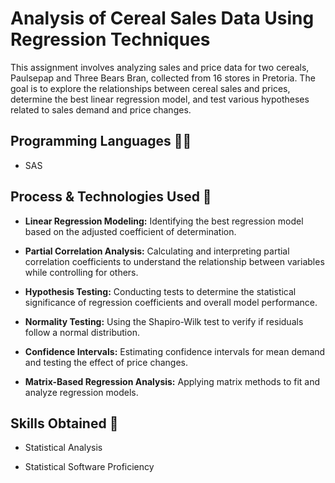 
# Analysis of Cereal Sales Data Using Regression Techniques

This assignment involves analyzing sales and price data for two cereals, Paulsepap and Three Bears Bran, collected from 16 stores in Pretoria. The goal is to explore the relationships between cereal sales and prices, determine the best linear regression model, and test various hypotheses related to sales demand and price changes.
##  Programming Languages 👨‍💻

- SAS
## Process & Technologies Used 📜


- **Linear Regression Modeling:** Identifying the best regression model based on the adjusted coefficient of determination.

- **Partial Correlation Analysis:** Calculating and interpreting partial correlation coefficients to understand the relationship between variables while controlling for others.

- **Hypothesis Testing:** Conducting tests to determine the statistical significance of regression coefficients and overall model performance.

- **Normality Testing:** Using the Shapiro-Wilk test to verify if residuals follow a normal distribution.

- **Confidence Intervals:** Estimating confidence intervals for mean demand and testing the effect of price changes.

- **Matrix-Based Regression Analysis:** Applying matrix methods to fit and analyze regression models.
## Skills Obtained 🔑

- Statistical Analysis

- Statistical Software Proficiency


